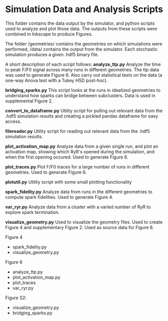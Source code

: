 # Simulation Data and Analysis Scripts

This folder contains the data output by the simulator, and python scripts used to analyze and plot those data.
The outputs from these scripts were combined in Inkscape to produce Figures.

The folder /geometries/ contains the geometries on which simulations were performed,
/data/ contains the output from the simulator. Each stochastic simulation produces a 
given .hdf5 binary file.

A short description of each script follows:
__analyze_ttp.py__
Analyze the time to peak F/F0 signal across many runs in different geometries.
The ttp data was used to generate Figure 6.
Also carry out statistical tests on the data (a one-way Anova test with a 
Tukey HSD post-hoc). 

__bridging_sparks.py__
This script looks at the runs in idealized geometries to understand
how sparks can bridge between subclusters. Data is used in supplemental
Figure 2.

__convert_to_dataframe.py__
Utility script for pulling out relevant data from the .hdf5 simulation results
and creating a pickled pandas dataframe for easy access.

__filereader.py__
Utility script for reading out relevant data from the .hdf5 simulation results.

__plot_activation_map.py__
Analyze data from a given single run, and plot an activation map, showing which
 RyR's opened during the simulation, and when the first opening occured.
Used to generate Figure 6.

__plot_traces.py__
Plot F/F0 traces for a large number of runs in different geometries.
Used to generate Figure 6.

__plotutil.py__
Utility script with some small plotting functionality

__spark_fidelity.py__
Analyze data from runs in the different geometries to compute
spark fidelities. Used to generate Figure 4.

__var_ryr.py__
Analyze data from a cluster with a varied number of RyR to explore
spark termination.

__visualize_geometry.py__
Used to visualize the geometry files. Used to create Figure 4 and 
supplementary Figure 2. Used as source data for Figure 6.


Figure 4
* spark_fidelity.py
* visualize_geometry.py

Figure 6
* analyze_ttp.py
* plot_activation_map.py
* plot_traces
* var_ryr.py

Figure S2:
* visualize_geometry.py
* bridging_sparks.py
